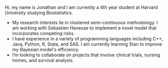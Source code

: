 Hi, my name is Jonathan and I am currently a 4th year student at Harvard University studying Biostatistics.
- My research interests lie in clustered semi-continuous methodology. I am working with Sebastien Haneuse to implement a novel model that incorporates competing risks.
- I have experience in a variety of programming languages including C++, Java, Python, R, Stata, and SAS. I am currently learning Stan to improve my Bayesian model's efficiency.
- I’m looking to collaborate on projects that involve clinical trials, nursing homes, and survival analysis.

